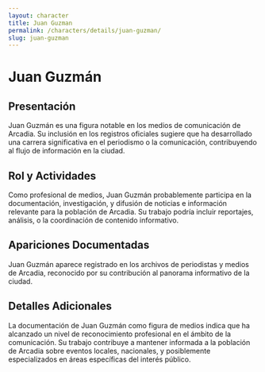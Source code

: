 ```yaml
---
layout: character
title: Juan Guzman
permalink: /characters/details/juan-guzman/
slug: juan-guzman
---
```


# Juan Guzmán

## Presentación
Juan Guzmán es una figura notable en los medios de comunicación de Arcadia. Su inclusión en los registros oficiales sugiere que ha desarrollado una carrera significativa en el periodismo o la comunicación, contribuyendo al flujo de información en la ciudad.

## Rol y Actividades
Como profesional de medios, Juan Guzmán probablemente participa en la documentación, investigación, y difusión de noticias e información relevante para la población de Arcadia. Su trabajo podría incluir reportajes, análisis, o la coordinación de contenido informativo.

## Apariciones Documentadas
Juan Guzmán aparece registrado en los archivos de periodistas y medios de Arcadia, reconocido por su contribución al panorama informativo de la ciudad.

## Detalles Adicionales
La documentación de Juan Guzmán como figura de medios indica que ha alcanzado un nivel de reconocimiento profesional en el ámbito de la comunicación. Su trabajo contribuye a mantener informada a la población de Arcadia sobre eventos locales, nacionales, y posiblemente especializados en áreas específicas del interés público.